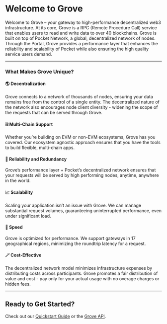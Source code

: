 # Welcome to Grove

Welcome to Grove – your gateway to high-performance decentralized web3 infrastructure. At its core, Grove is a RPC (Remote Procedure Call) service that enables users to read and write data to over 40 blockchains. Grove is built on top of Pocket Network, a global, decentralized network of nodes. Through the Portal, Grove provides a performance layer that enhances the reliability and scalability of Pocket while also ensuring the high quality service users demand.

---

### What Makes Grove Unique?

#### 🌎 **Decentralization**  
Grove connects to a network of thousands of nodes, ensuring your data remains free from the control of a single entity. The decentralized nature of the network also encourages node client diversity - widening the scope of the requests that can be served through Grove.

#### ⛓ **Multi-Chain Support**  
Whether you’re building on EVM or non-EVM ecosystems, Grove has you covered. Our ecosystem agnostic approach ensures that you have the tools to build flexible, multi-chain apps.

#### 🎯 **Reliability and Redundancy**  
Grove’s performance layer + Pocket’s decentralized network ensures that your requests will be served by high performing nodes, anytime, anywhere in the world.

#### 📈 **Scalability**  
Scaling your application isn’t an issue with Grove. We can manage substantial request volumes, guaranteeing uninterrupted performance, even under significant load.

#### 🚀 **Speed**  
Grove is optimized for performance. We support gateways in 17 geographical regions, minimizing the roundtrip latency for a request.

#### 🪄 **Cost-Effective**  
The decentralized network model minimizes infrastructure expenses by distributing costs across participants. Grove promotes a fair distribution of value and cost - pay only for your actual usage with no overage charges or hidden fees.

---

## Ready to Get Started?
Check out our [Quickstart Guide](#quickstart-guide) or the [Grove API](#api-references).
